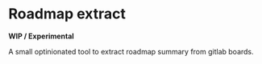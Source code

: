 # Roadmap extract

**WIP / Experimental**

A small optinionated tool to extract roadmap summary from gitlab boards.
